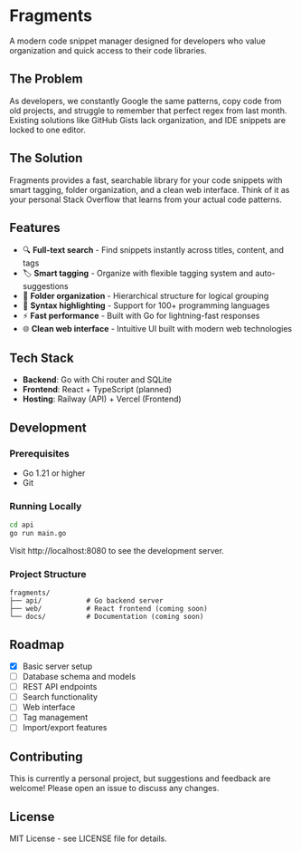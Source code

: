 # Fragments

A modern code snippet manager designed for developers who value organization and quick access to their code libraries.

## The Problem

As developers, we constantly Google the same patterns, copy code from old projects, and struggle to remember that perfect regex from last month. Existing solutions like GitHub Gists lack organization, and IDE snippets are locked to one editor.

## The Solution

Fragments provides a fast, searchable library for your code snippets with smart tagging, folder organization, and a clean web interface. Think of it as your personal Stack Overflow that learns from your actual code patterns.

## Features

- 🔍 **Full-text search** - Find snippets instantly across titles, content, and tags
- 🏷️ **Smart tagging** - Organize with flexible tagging system and auto-suggestions
- 📁 **Folder organization** - Hierarchical structure for logical grouping
- 🎨 **Syntax highlighting** - Support for 100+ programming languages
- ⚡ **Fast performance** - Built with Go for lightning-fast responses
- 🌐 **Clean web interface** - Intuitive UI built with modern web technologies

## Tech Stack

- **Backend**: Go with Chi router and SQLite
- **Frontend**: React + TypeScript (planned)
- **Hosting**: Railway (API) + Vercel (Frontend)

## Development

### Prerequisites
- Go 1.21 or higher
- Git

### Running Locally

```bash
cd api
go run main.go
```

Visit http://localhost:8080 to see the development server.

### Project Structure
```
fragments/
├── api/           # Go backend server
├── web/           # React frontend (coming soon)
└── docs/          # Documentation (coming soon)
```

## Roadmap

- [x] Basic server setup
- [ ] Database schema and models
- [ ] REST API endpoints
- [ ] Search functionality
- [ ] Web interface
- [ ] Tag management
- [ ] Import/export features

## Contributing

This is currently a personal project, but suggestions and feedback are welcome! Please open an issue to discuss any changes.

## License

MIT License - see LICENSE file for details.
